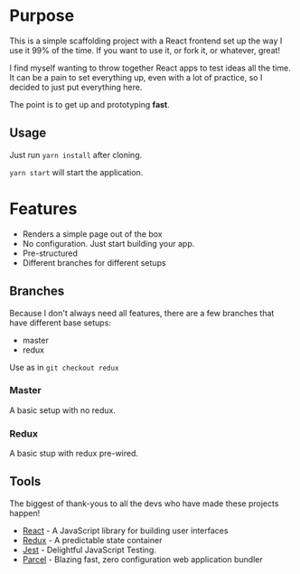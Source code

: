 # Purpose

This is a simple scaffolding project with a React frontend set up the way I use it 99% of the time. If you want to use it, or fork it, or whatever, great!

I find myself wanting to throw together React apps to test ideas all the time. It can be a pain to set everything up, even with a lot of practice, so I decided to just put everything here.

The point is to get up and prototyping **fast**.

## Usage

Just run `yarn install` after cloning.

`yarn start` will start the application.

# Features

-   Renders a simple page out of the box
-   No configuration. Just start building your app.
-   Pre-structured
-   Different branches for different setups

## Branches

Because I don't always need all features, there are a few branches that have different base setups:

-   master
-   redux

Use as in `git checkout redux`

### Master

A basic setup with no redux.

### Redux

A basic stup with redux pre-wired.

## Tools

The biggest of thank-yous to all the devs who have made these projects happen!

-   [React](https://github.com/facebook/react/) - A JavaScript library for building user interfaces
-   [Redux](https://github.com/reduxjs/redux) - A predictable state container
-   [Jest](https://github.com/facebook/jest) - Delightful JavaScript Testing.
-   [Parcel](https://github.com/parcel-bundler/parcel) - Blazing fast, zero configuration web application bundler
